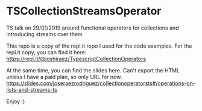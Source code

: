 # TSCollectionStreamsOperator
TS talk on 29/01/2019 around functional operators for collections and introducing streams over them

This repo is a copy of the repl.it repo I used for the code examples.
For the repl.it copy, you can find it here: https://repl.it/@joshiraez/TypescriptCollectionOperators

At the same time, you can find the slides here. Can't export the HTML unless I have a paid plan, so only URL for now.
https://slides.com/joseraezrodriguez/collectionoperatorsts#/operations-on-lists-and-streams-ts

Enjoy :)
